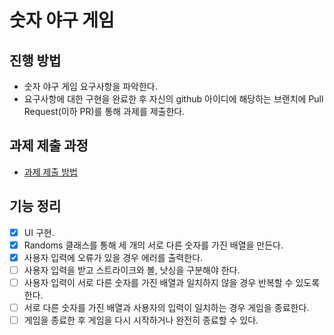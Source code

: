 # 숫자 야구 게임
## 진행 방법
* 숫자 야구 게임 요구사항을 파악한다.
* 요구사항에 대한 구현을 완료한 후 자신의 github 아이디에 해당하는 브랜치에 Pull Request(이하 PR)를 통해 과제를 제출한다.

## 과제 제출 과정
* [과제 제출 방법](https://github.com/next-step/nextstep-docs/tree/master/precourse)

## 기능 정리
- [x] UI 구현.
- [x] Randoms 클래스를 통해 세 개의 서로 다른 숫자를 가진 배열을 만든다.
- [x] 사용자 입력에 오류가 있을 경우 에러를 출력한다.
- [ ] 사용자 입력을 받고 스트라이크와 볼, 낫싱을 구분해야 한다.
- [ ] 사용자 입력이 서로 다른 숫자를 가진 배열과 일치하지 않을 경우 반복할 수 있도록 한다.
- [ ] 서로 다른 숫자를 가진 배열과 사용자의 입력이 일치하는 경우 게임을 종료한다.
- [ ] 게임을 종료한 후 게임을 다시 시작하거나 완전히 종료할 수 있다.